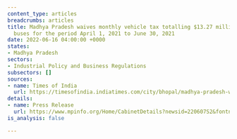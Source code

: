 ```yaml
---
content_type: articles
breadcrumbs: articles
title: Madhya Pradesh waives monthly vehicle tax totalling $13.27 million on passenger
  buses for the period April 1, 2021 to June 30, 2021
date: 2022-06-16 04:00:00 +0000
states:
- Madhya Pradesh
sectors:
- Industrial Policy and Business Regulations
subsectors: []
sources:
- name: Times of India
  url: https://timesofindia.indiatimes.com/city/bhopal/madhya-pradesh-waives-off-3-months-tax-on-passenger-buses/articleshow/92069670.cms
details:
- name: Press Release
  url: https://www.mpinfo.org/Home/CabinetDetails?newsid=220607S2&fontname=FontEnglish&LocID=32&pubdate=06/07/2022
is_analysis: false

---
```

